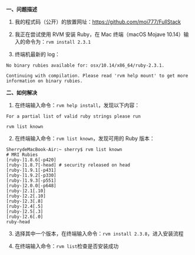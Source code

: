 **一、问题描述**

1. 我的程式码（公开）的放置网址：https://github.com/moi777/FullStack

2. 我正在尝试使用 RVM 安装 Ruby，在 Mac 终端（macOS Mojave 10.14）输入的命令为：```rvm install 2.3.1```

3. 终端机最新的 log：

```
No binary rubies available for: osx/10.14/x86_64/ruby-2.3.1.  

Continuing with compilation. Please read 'rvm help mount' to get more information on binary rubies. 
```

**二、如何解决**

1. 在终端输入命令：`rvm help install`，发现以下内容：

```
For a partial list of valid ruby strings please run

rvm list known
```

2. 在终端输入命令：```rvm list known```，发现可用的 Ruby 版本：

```
SherrydeMacBook-Air:~ sherry$ rvm list known
# MRI Rubies
[ruby-]1.8.6[-p420]
[ruby-]1.8.7[-head] # security released on head
[ruby-]1.9.1[-p431]
[ruby-]1.9.2[-p330]
[ruby-]1.9.3[-p551]
[ruby-]2.0.0[-p648] 
[ruby-]2.1[.10]
[ruby-]2.2[.10]
[ruby-]2.3[.8]
[ruby-]2.4[.5]
[ruby-]2.5[.3]
[ruby-]2.6[.0]
ruby-head
```

3. 选择其中一个版本，在终端输入命令：```rvm install 2.3.8```，进入安装流程

4. 在终端输入命令：```rvm list```检查是否安装成功
